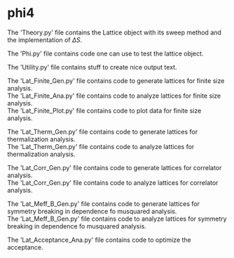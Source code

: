 # phi4

The 'Theory.py' file contains the Lattice object with its sweep method and the implementation of $\Delta S$.

The 'Phi.py' file contains code one can use to test the lattice object.

The 'Utility.py' file contains stuff to create nice output text.

The 'Lat_Finite_Gen.py' file contains code to generate lattices for finite size analysis. \
The 'Lat_Finite_Ana.py' file contains code to analyze lattices for finite size analysis. \
The 'Lat_Finite_Plot.py' file contains code to plot data for finite size analysis.

The 'Lat_Therm_Gen.py' file contains code to generate lattices for thermalization analysis. \
The 'Lat_Therm_Gen.py' file contains code to analyze lattices for thermalization analysis.

The 'Lat_Corr_Gen.py' file contains code to generate lattices for correlator analysis. \
The 'Lat_Corr_Gen.py' file contains code to analyze lattices for correlator analysis.

The 'Lat_Meff_B_Gen.py' file contains code to generate lattices for symmetry breaking in dependence fo musquared analysis. \
The 'Lat_Meff_B_Gen.py' file contains code to analyze lattices for symmetry breaking in dependence fo musquared analysis.

The 'Lat_Acceptance_Ana.py' file contains code to optimize the acceptance.
